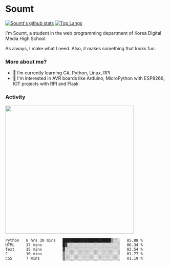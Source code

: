 # Soumt
[![Soumt's github stats](https://github-readme-stats.vercel.app/api?username=soumt-r)](https://github.com/anuraghazra/github-readme-stats)
[![Top Langs](https://github-readme-stats.vercel.app/api/top-langs/?username=soumt-r&layout=compact)](https://github.com/anuraghazra/github-readme-stats)

I'm Soumt, a student in the web programming department of Korea Digital Media High School.

As always, I make what I need. Also, it makes something that looks fun.

### More about me?
- 🌱 I’m currently learning C#, Python, Linux, RPI
- :pushpin: I'm interested in AVR boards like Arduino, MicroPython with ESP8266, IOT projects with RPI and Flask


### Activity
<img height="400" img src="https://wakatime.com/share/@soumt_r/243bdd45-4e71-4a64-bb68-9b7aa7f1d3de.svg"></img>

<!--START_SECTION:waka-->
```text
Python   8 hrs 30 mins   █████████████████████▒░░░   85.88 % 
HTML     37 mins         █▓░░░░░░░░░░░░░░░░░░░░░░░   06.34 % 
Text     15 mins         ▓░░░░░░░░░░░░░░░░░░░░░░░░   02.54 % 
C        10 mins         ▒░░░░░░░░░░░░░░░░░░░░░░░░   01.77 % 
CSS      7 mins          ▒░░░░░░░░░░░░░░░░░░░░░░░░   01.19 % 
```
<!--END_SECTION:waka-->

